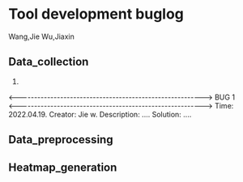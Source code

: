 # Tool development buglog
Wang,Jie
Wu,Jiaxin

## Data_collection
1. 


<--------------------------------------------------------->
                          BUG 1                          
<--------------------------------------------------------->
Time:
    2022.04.19.
Creator:
    Jie w.
Description:
    ....
Solution:
    ....



## Data_preprocessing

## Heatmap_generation

## 